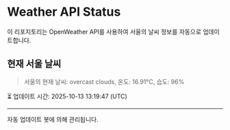 
# Weather API Status

이 리포지토리는 OpenWeather API를 사용하여 서울의 날씨 정보를 자동으로 업데이트합니다.

## 현재 서울 날씨
> 서울의 현재 날씨: overcast clouds, 온도: 16.91°C, 습도: 96%

⏳ 업데이트 시간: 2025-10-13 13:19:47 (UTC)

---
자동 업데이트 봇에 의해 관리됩니다.
